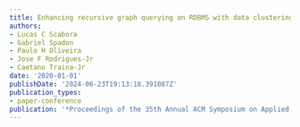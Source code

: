 ```yaml
---
title: Enhancing recursive graph querying on RDBMS with data clustering approaches
authors:
- Lucas C Scabora
- Gabriel Spadon
- Paulo H Oliveira
- Jose F Rodrigues-Jr
- Caetano Traina-Jr
date: '2020-01-01'
publishDate: '2024-06-23T19:13:18.391087Z'
publication_types:
- paper-conference
publication: '*Proceedings of the 35th Annual ACM Symposium on Applied Computing*'
---
```

